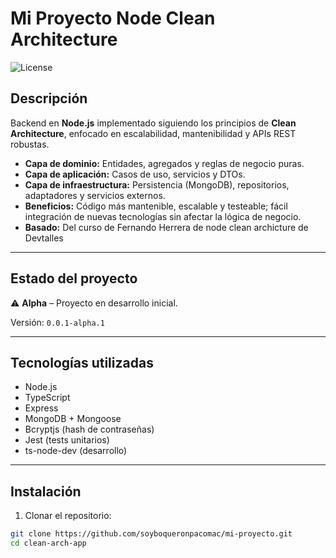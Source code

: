 # Mi Proyecto Node Clean Architecture

![License](https://img.shields.io/badge/license-MIT-green)

## Descripción

Backend en **Node.js** implementado siguiendo los principios de **Clean Architecture**, enfocado en escalabilidad, mantenibilidad y APIs REST robustas.  

- **Capa de dominio:** Entidades, agregados y reglas de negocio puras.  
- **Capa de aplicación:** Casos de uso, servicios y DTOs.  
- **Capa de infraestructura:** Persistencia (MongoDB), repositorios, adaptadores y servicios externos.  
- **Beneficios:** Código más mantenible, escalable y testeable; fácil integración de nuevas tecnologías sin afectar la lógica de negocio.
- **Basado:** Del curso de Fernando Herrera de node clean archicture de Devtalles

---

## Estado del proyecto

⚠️ **Alpha** – Proyecto en desarrollo inicial.

Versión: `0.0.1-alpha.1`

---

## Tecnologías utilizadas

- Node.js
- TypeScript
- Express
- MongoDB + Mongoose
- Bcryptjs (hash de contraseñas)
- Jest (tests unitarios)
- ts-node-dev (desarrollo)

---

## Instalación

1. Clonar el repositorio:

```bash
git clone https://github.com/soyboqueronpacomac/mi-proyecto.git
cd clean-arch-app